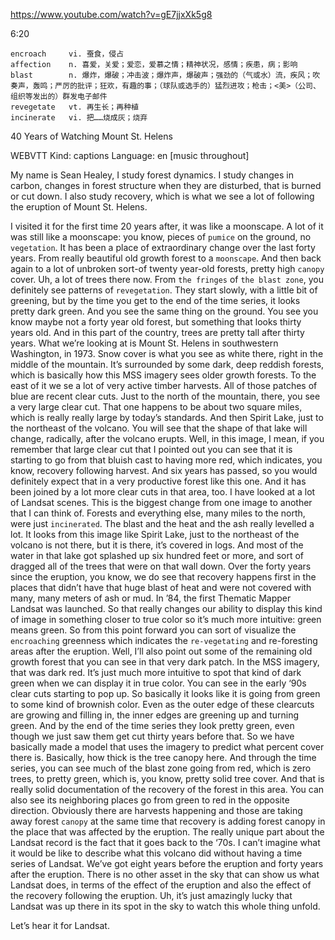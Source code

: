 https://www.youtube.com/watch?v=gE7jjxXk5g8 

6:20

```  
encroach     vi. 蚕食，侵占
affection    n. 喜爱，关爱；爱恋，爱慕之情；精神状况，感情；疾患，病；影响
blast        n. 爆炸，爆破；冲击波；爆炸声，爆破声；强劲的（气或水）流，疾风；吹奏声，轰鸣；严厉的批评；狂欢，有趣的事；（球队或选手的）猛烈进攻；枪击；<美>（公司、组织等发出的）群发电子邮件
revegetate   vt. 再生长；再种植  
incinerate   vi. 把……烧成灰；烧弃      
```

40 Years of Watching Mount St. Helens 

WEBVTT Kind: captions Language: en [music throughout] 

My name is Sean Healey, I study forest dynamics. I study changes in carbon, changes in forest structure when they are disturbed, that is burned or cut down. I also study recovery, which is what we see a lot of following the eruption of Mount St. Helens. 

I visited it for the first time 20 years after, it was like a moonscape. A lot of it was still like a moonscape: you know, pieces of `pumice` on the ground, no `vegetation`. It has been a place of extraordinary change over the last forty years. From really beautiful old growth forest to a `moonscape`. And then back again to a lot of unbroken sort-of twenty year-old forests, pretty high `canopy` cover. Uh, a lot of trees there now. From `the fringes` of `the blast zone`, you definitely see patterns of `revegetation`. They start slowly, with a little bit of greening, but by the time you get to the end of the time series, it looks pretty dark green. And you see the same thing on the ground. You see you know maybe not a forty year old forest, but something that looks thirty years old. And in this part of the country, trees are pretty tall after thirty years. What we’re looking at is Mount St. Helens in southwestern Washington, in 1973. Snow cover is what you see as white there, right in the middle of the mountain. It’s surrounded by some dark, deep reddish forests, which is basically how this MSS imagery sees older growth forests. To the east of it we se a lot of very active timber harvests. All of those patches of blue are recent clear cuts. Just to the north of the mountain, there, you see a very large clear cut. That one happens to be about two square miles, which is really really large by today’s standards. And then Spirit Lake, just to the northeast of the volcano. You will see that the shape of that lake will change, radically, after the volcano erupts. Well, in this image, I mean, if you remember that large clear cut that I pointed out you can see that it is starting to go from that bluish cast to having more red, which indicates, you know, recovery following harvest. And six years has passed, so you would definitely expect that in a very productive forest like this one. And it has been joined by a lot more clear cuts in that area, too. I have looked at a lot of Landsat scenes. This is the biggest change from one image to another that I can think of. Forests and everything else, many miles to the north, were just `incinerated`. The blast and the heat and the ash really levelled a lot. It looks from this image like Spirit Lake, just to the northeast of the volcano is not there, but it is there, it’s covered in logs. And most of the water in that lake got splashed up six hundred feet or more, and sort of dragged all of the trees that were on that wall down. Over the forty years since the eruption, you know, we do see that recovery happens first in the places that didn’t have that huge blast of heat and were not covered with many, many meters of ash or mud. In ’84, the first Thematic Mapper Landsat was launched. So that really changes our ability to display this kind of image in something closer to true color so it’s much more intuitive: green means green. So from this point forward you can sort of visualize the `encroaching` greenness which indicates the `re-vegetating` and re-foresting areas after the eruption. Well, I’ll also point out some of the remaining old growth forest that you can see in that very dark patch. In the MSS imagery, that was dark red. It’s just much more intuitive to spot that kind of dark green when we can display it in true color. You can see in the early ‘90s clear cuts starting to pop up. So basically it looks like it is going from green to some kind of brownish color. Even as the outer edge of these clearcuts are growing and filling in, the inner edges are greening up and turning green. And by the end of the time series they look pretty green, even though we just saw them get cut thirty years before that. So we have basically made a model that uses the imagery to predict what percent cover there is. Basically, how thick is the tree canopy here. And through the time series, you can see much of the blast zone going from red, which is zero trees, to pretty green, which is, you know, pretty solid tree cover. And that is really solid documentation of the recovery of the forest in this area. You can also see its neighboring places go from green to red in the opposite direction. Obviously there are harvests happening and those are taking away forest `canopy` at the same time that recovery is adding forest canopy in the place that was affected by the eruption. The really unique part about the Landsat record is the fact that it goes back to the ‘70s. I can’t imagine what it would be like to describe what this volcano did without having a time series of Landsat. We’ve got eight years before the eruption and forty years after the eruption. There is no other asset in the sky that can show us what Landsat does, in terms of the effect of the eruption and also the effect of the recovery following the eruption. Uh, it’s just amazingly lucky that Landsat was up there in its spot in the sky to watch this whole thing unfold. 

Let’s hear it for Landsat. 